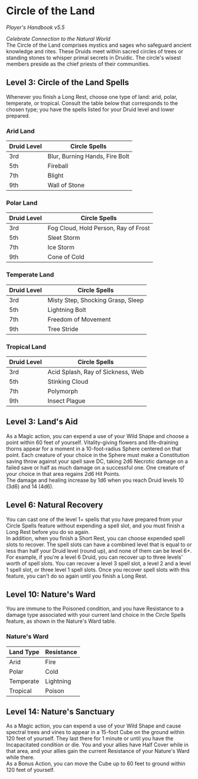 # Circle of the Land
*Player's Handbook v5.5*  

*Celebrate Connection to the Natural World*  
The Circle of the Land comprises mystics and sages who safeguard ancient knowledge and rites. These Druids meet within sacred circles of trees or standing stones to whisper primal secrets in Druidic. The circle's wisest members preside as the chief priests of their communities.

## Level 3: Circle of the Land Spells
Whenever you finish a Long Rest, choose one type of land: arid, polar, temperate, or tropical. Consult the table below that corresponds to the chosen type; you have the spells listed for your Druid level and lower prepared.
### Arid Land
| Druid Level | Circle Spells                  |
|-------------|--------------------------------|
| 3rd         | Blur, Burning Hands, Fire Bolt |
| 5th         | Fireball                       |
| 7th         | Blight                         |
| 9th         | Wall of Stone                  |

### Polar Land
| Druid Level | Circle Spells                        |
|-------------|--------------------------------------|
| 3rd         | Fog Cloud, Hold Person, Ray of Frost |
| 5th         | Sleet Storm                          |
| 7th         | Ice Storm                            |
| 9th         | Cone of Cold                         |

### Temperate Land
| Druid Level | Circle Spells                     |
|-------------|-----------------------------------|
| 3rd         | Misty Step, Shocking Grasp, Sleep |
| 5th         | Lightning Bolt                    |
| 7th         | Freedom of Movement               |
| 9th         | Tree Stride                       |

### Tropical Land
| Druid Level | Circle Spells                     |
|-------------|-----------------------------------|
| 3rd         | Acid Splash, Ray of Sickness, Web |
| 5th         | Stinking Cloud                    |
| 7th         | Polymorph                         |
| 9th         | Insect Plague                     |

## Level 3: Land's Aid
As a Magic action, you can expend a use of your Wild Shape and choose a point within 60 feet of yourself. Vitality-giving flowers and life-draining thorns appear for a moment in a 10-foot-radius Sphere centered on that point. Each creature of your choice in the Sphere must make a Constitution saving throw against your spell save DC, taking 2d6 Necrotic damage on a failed save or half as much damage on a successful one. One creature of your choice in that area regains 2d6 Hit Points.  
The damage and healing increase by 1d6 when you reach Druid levels 10 (3d6) and 14 (4d6).

## Level 6: Natural Recovery
You can cast one of the level 1+ spells that you have prepared from your Circle Spells feature without expending a spell slot, and you must finish a Long Rest before you do so again.  
In addition, when you finish a Short Rest, you can choose expended spell slots to recover. The spell slots can have a combined level that is equal to or less than half your Druid level (round up), and none of them can be level 6+. For example, if you're a level 6 Druid, you can recover up to three levels' worth of spell slots. You can recover a level 3 spell slot, a level 2 and a level 1 spell slot, or three level 1 spell slots. Once you recover spell slots with this feature, you can't do so again until you finish a Long Rest.

## Level 10: Nature's Ward
You are immune to the Poisoned condition, and you have Resistance to a damage type associated with your current land choice in the Circle Spells feature, as shown in the Nature's Ward table.
### Nature's Ward
| Land Type | Resistance |
|-----------|------------|
| Arid      | Fire       |
| Polar     | Cold       |
| Temperate | Lightning  |
| Tropical  | Poison     |

## Level 14: Nature's Sanctuary
As a Magic action, you can expend a use of your Wild Shape and cause spectral trees and vines to appear in a 15-foot Cube on the ground within 120 feet of yourself. They last there for 1 minute or until you have the Incapacitated condition or die. You and your allies have Half Cover while in that area, and your allies gain the current Resistance of your Nature's Ward while there.  
As a Bonus Action, you can move the Cube up to 60 feet to ground within 120 feet of yourself.

